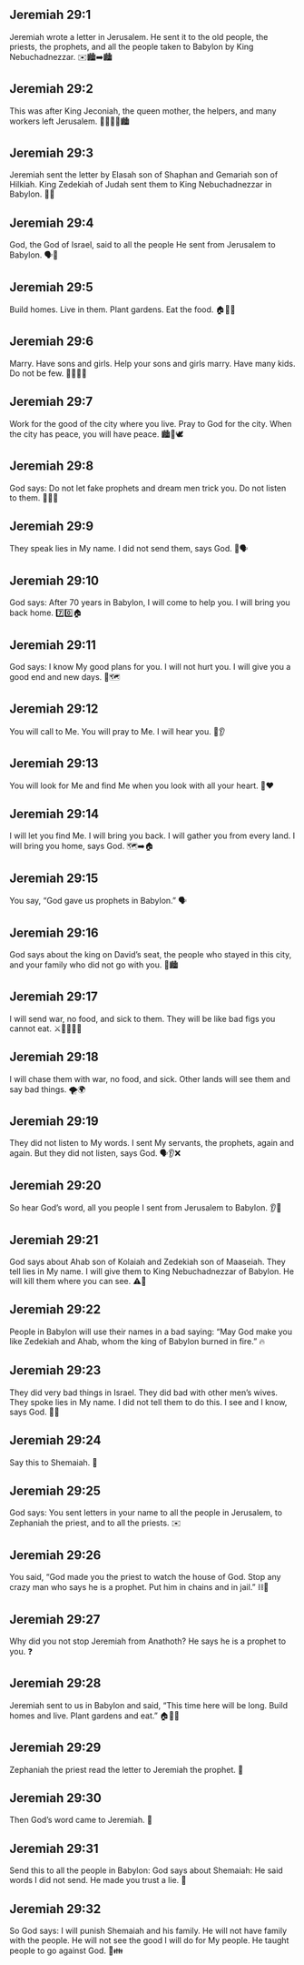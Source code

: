 ## Jeremiah 29:1
Jeremiah wrote a letter in Jerusalem. He sent it to the old people, the priests, the prophets, and all the people taken to Babylon by King Nebuchadnezzar. ✉️🏙️➡️🏙️
## Jeremiah 29:2
This was after King Jeconiah, the queen mother, the helpers, and many workers left Jerusalem. 🚶‍♂️🚶‍♀️🏙️
## Jeremiah 29:3
Jeremiah sent the letter by Elasah son of Shaphan and Gemariah son of Hilkiah. King Zedekiah of Judah sent them to King Nebuchadnezzar in Babylon. 📨🤝
## Jeremiah 29:4
God, the God of Israel, said to all the people He sent from Jerusalem to Babylon. 🗣️🙏
## Jeremiah 29:5
Build homes. Live in them. Plant gardens. Eat the food. 🏠🌱🍎
## Jeremiah 29:6
Marry. Have sons and girls. Help your sons and girls marry. Have many kids. Do not be few. 👨‍👩‍👧‍👦
## Jeremiah 29:7
Work for the good of the city where you live. Pray to God for the city. When the city has peace, you will have peace. 🏙️🙏🕊️
## Jeremiah 29:8
God says: Do not let fake prophets and dream men trick you. Do not listen to them. 🙅‍♂️💭
## Jeremiah 29:9
They speak lies in My name. I did not send them, says God. 🚫🗣️
## Jeremiah 29:10
God says: After 70 years in Babylon, I will come to help you. I will bring you back home. 7️⃣0️⃣🏠
## Jeremiah 29:11
God says: I know My good plans for you. I will not hurt you. I will give you a good end and new days. 💖🗺️
## Jeremiah 29:12
You will call to Me. You will pray to Me. I will hear you. 🙏👂
## Jeremiah 29:13
You will look for Me and find Me when you look with all your heart. 👀❤️
## Jeremiah 29:14
I will let you find Me. I will bring you back. I will gather you from every land. I will bring you home, says God. 🗺️➡️🏠
## Jeremiah 29:15
You say, “God gave us prophets in Babylon.” 🗣️
## Jeremiah 29:16
God says about the king on David’s seat, the people who stayed in this city, and your family who did not go with you. 👑🏙️
## Jeremiah 29:17
I will send war, no food, and sick to them. They will be like bad figs you cannot eat. ⚔️🍞❌🤒🍈
## Jeremiah 29:18
I will chase them with war, no food, and sick. Other lands will see them and say bad things. 🌪️🌍
## Jeremiah 29:19
They did not listen to My words. I sent My servants, the prophets, again and again. But they did not listen, says God. 🗣️👂❌
## Jeremiah 29:20
So hear God’s word, all you people I sent from Jerusalem to Babylon. 👂📖
## Jeremiah 29:21
God says about Ahab son of Kolaiah and Zedekiah son of Maaseiah. They tell lies in My name. I will give them to King Nebuchadnezzar of Babylon. He will kill them where you can see. ⚠️👑
## Jeremiah 29:22
People in Babylon will use their names in a bad saying: “May God make you like Zedekiah and Ahab, whom the king of Babylon burned in fire.” 🔥
## Jeremiah 29:23
They did very bad things in Israel. They did bad with other men’s wives. They spoke lies in My name. I did not tell them to do this. I see and I know, says God. 🚫👀
## Jeremiah 29:24
Say this to Shemaiah. 📝
## Jeremiah 29:25
God says: You sent letters in your name to all the people in Jerusalem, to Zephaniah the priest, and to all the priests. ✉️
## Jeremiah 29:26
You said, “God made you the priest to watch the house of God. Stop any crazy man who says he is a prophet. Put him in chains and in jail.” ⛓️🚪
## Jeremiah 29:27
Why did you not stop Jeremiah from Anathoth? He says he is a prophet to you. ❓
## Jeremiah 29:28
Jeremiah sent to us in Babylon and said, “This time here will be long. Build homes and live. Plant gardens and eat.” 🏠🌱🍎
## Jeremiah 29:29
Zephaniah the priest read the letter to Jeremiah the prophet. 📖
## Jeremiah 29:30
Then God’s word came to Jeremiah. 🌟
## Jeremiah 29:31
Send this to all the people in Babylon: God says about Shemaiah: He said words I did not send. He made you trust a lie. 📨
## Jeremiah 29:32
So God says: I will punish Shemaiah and his family. He will not have family with the people. He will not see the good I will do for My people. He taught people to go against God. 🚫👪
